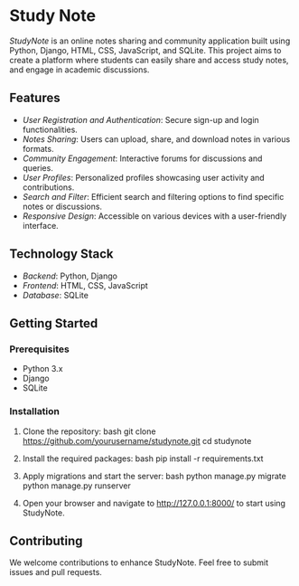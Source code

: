 # Study Note 
*StudyNote* is an online notes sharing and community application built using Python, Django, HTML, CSS, JavaScript, and SQLite. This project aims to create a platform where students can easily share and access study notes, and engage in academic discussions.

## Features

- *User Registration and Authentication*: Secure sign-up and login functionalities.
- *Notes Sharing*: Users can upload, share, and download notes in various formats.
- *Community Engagement*: Interactive forums for discussions and queries.
- *User Profiles*: Personalized profiles showcasing user activity and contributions.
- *Search and Filter*: Efficient search and filtering options to find specific notes or discussions.
- *Responsive Design*: Accessible on various devices with a user-friendly interface.

## Technology Stack

- *Backend*: Python, Django
- *Frontend*: HTML, CSS, JavaScript
- *Database*: SQLite

## Getting Started

### Prerequisites

- Python 3.x
- Django
- SQLite

### Installation

1. Clone the repository:
   bash
   git clone https://github.com/yourusername/studynote.git
   cd studynote
2. Install the required packages:
   bash
   pip install -r requirements.txt
   

3. Apply migrations and start the server:
   bash
   python manage.py migrate
   python manage.py runserver
   

4. Open your browser and navigate to http://127.0.0.1:8000/ to start using StudyNote.

## Contributing

We welcome contributions to enhance StudyNote. Feel free to submit issues and pull requests.


